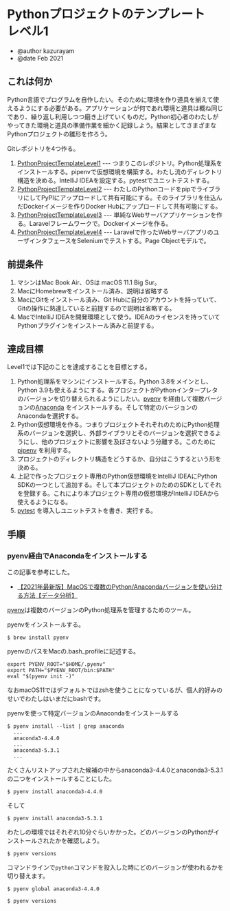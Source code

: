 # Pythonプロジェクトのテンプレート　レベル1

- @author kazurayam
- @date Feb 2021

## これは何か

Python言語でプログラムを自作したい。そのために環境を作り道具を揃えて使えるようにする必要がある。アプリケーションが何であれ環境と道具は概ね同じであり、繰り返し利用しつつ磨き上げていくものだ。Python初心者のわたしがやってきた環境と道具の準備作業を細かく記録しよう。結果としてさまざまなPythonプロジェクトの雛形を作ろう。

Gitレポジトリを4つ作る。

1. [PythonProjectTemplateLevel1](https://github.com/kazurayam/PythonProjectTemplateLevel1) --- つまりこのレポジトリ。Python処理系をインストールする。pipenvで仮想環境を構築する。わたし流のディレクトリ構造を決める。IntelliJ IDEAを設定する。pytestでユニットテストする。
1. [PythonProjectTemplateLevel2](https://github.com/kazurayam/PythonProjectTemplateLevel2) --- わたしのPythonコードをpipでライブラリにしてPyPIにアップロードして共有可能にする。そのライブラリを仕込んだDockerイメージを作りDocker Hubにアップロードして共有可能にする。
1. [PythonProjectTemplateLevel3](https://github.com/kazurayam/PythonProjectTemplateLevel3) --- 単純なWebサーバアプリケーションを作る。Laravelフレームワークで。Dockerイメージを作る。
1. [PythonProjectTemplateLevel4](https://github.com/kazurayam/PythonProjectTemplateLevel4) --- Laravelで作ったWebサーバアプリのユーザインタフェースをSeleniumでテストする。Page Objectモデルで。

## 前提条件

1. マシンはMac Book Air、OSは macOS 11.1 Big Sur。
1. MacにHomebrewをインストール済み、説明は省略する
1. MacにGitをインストール済み、Git Hubに自分のアカウントを持っていて、Gitの操作に熟達していると前提するので説明は省略する。
1. MacでIntelliJ IDEAを開発環境として使う。IDEAのライセンスを持っていてPythonプラグインをインストール済みと前提する。

## 達成目標

Level1では下記のことを達成することを目標とする。

1. Python処理系をマシンにインストールする。Python 3.8をメインとし、Python 3.9も使えるようにする。各プロジェクトがPythonインタープレタのバージョンを切り替えられるようにしたい。[pyenv]() を経由して複数バージョンの[Anaconda](https://www.anaconda.com/) をインストールする。そして特定のバージョンのAnacondaを選択する。
1. Python仮想環境を作る。つまりプロジェクトそれぞれのためにPython処理系のバージョンを選択し、外部ライブラリとそのバージョンを選択できるようにし、他のプロジェクトに影響を及ぼさないよう分離する。このために [pipenv](https://pypi.org/project/pipenv/) を利用する。
1. プロジェクトのディレクトリ構造をどうするか、自分はこうするという形を決める。
1. 上記で作ったプロジェクト専用のPython仮想環境をIntelliJ IDEAにPython SDKの一つとして追加する。そして本プロジェクトのためのSDKとしてそれを登録する。これにより本プロジェクト専用の仮想環境がIntelliJ IDEAから使えるようになる。
1. [pytest](https://docs.pytest.org/en/stable/) を導入しユニットテストを書き、実行する。

## 手順

### pyenv経由でAnacondaをインストールする

この記事を参考にした。

- [【2021年最新版】MacOSで複数のPython/Anacondaバージョンを使い分ける方法【データ分析】](https://www.simpletraveler.jp/2021/01/02/macos-pyenv-python-anaconda-versionmanagement/#pyenvMac)

[pyenv](https://github.com/pyenv/pyenv)は複数のバージョンのPython処理系を管理するためのツール。

pyenvをインストールする。

```
$ brew install pyenv
```

pyenvのパスをMacの.bash_profileに記述する。

```
export PYENV_ROOT="$HOME/.pyenv"
export PATH="$PYENV_ROOT/bin:$PATH"
eval "$(pyenv init -)"
```

なおmacOS11ではデフォルトではzshを使うことになっているが、個人的好みのせいでわたしはいまだにbashです。

pyenvを使って特定バージョンのAnacondaをインストールする

```
$ pyenv install --list | grep anaconda
  ...
  anaconda3-4.4.0
  ...
  anaconda3-5.3.1
  ...
```
たくさんリストアップされた候補の中からanaconda3-4.4.0とanaconda3-5.3.1の二つをインストールすることにした。

```
$ pyenv install anaconda3-4.4.0
```

そして

```
$ pyenv install anaconda3-5.3.1
```

わたしの環境ではそれぞれ10分ぐらいかかった。どのバージョンのPythonがインストールされたかを確認しよう。

```
$ pyenv versions
```

コマンドラインで`python`コマンドを投入した時にどのバージョンが使われるかを切り替えます。

```
$ pyenv global anaconda3-4.4.0

$ pyenv versions
```